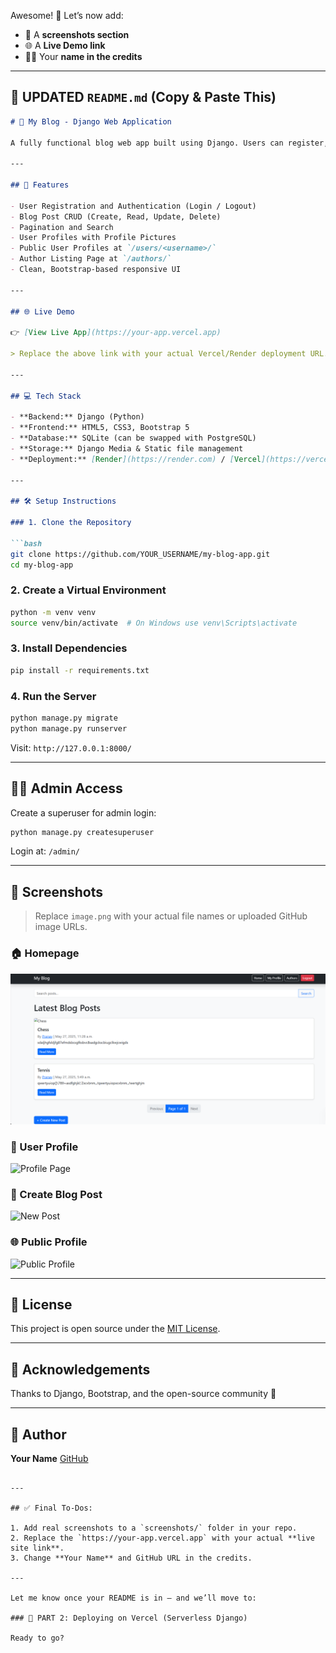 Awesome! 🎯 Let’s now add:

* 📸 A **screenshots section**
* 🌐 A **Live Demo link**
* 🙋‍♂️ Your **name in the credits**

---

## 📄 UPDATED `README.md` (Copy & Paste This)

````markdown
# 📝 My Blog - Django Web Application

A fully functional blog web app built using Django. Users can register, log in, create blog posts, edit their profile, and browse content by other users.

---

## 🚀 Features

- User Registration and Authentication (Login / Logout)
- Blog Post CRUD (Create, Read, Update, Delete)
- Pagination and Search
- User Profiles with Profile Pictures
- Public User Profiles at `/users/<username>/`
- Author Listing Page at `/authors/`
- Clean, Bootstrap-based responsive UI

---

## 🌐 Live Demo

👉 [View Live App](https://your-app.vercel.app)

> Replace the above link with your actual Vercel/Render deployment URL.

---

## 💻 Tech Stack

- **Backend:** Django (Python)
- **Frontend:** HTML5, CSS3, Bootstrap 5
- **Database:** SQLite (can be swapped with PostgreSQL)
- **Storage:** Django Media & Static file management
- **Deployment:** [Render](https://render.com) / [Vercel](https://vercel.com)

---

## 🛠️ Setup Instructions

### 1. Clone the Repository

```bash
git clone https://github.com/YOUR_USERNAME/my-blog-app.git
cd my-blog-app
````

### 2. Create a Virtual Environment

```bash
python -m venv venv
source venv/bin/activate  # On Windows use venv\Scripts\activate
```

### 3. Install Dependencies

```bash
pip install -r requirements.txt
```

### 4. Run the Server

```bash
python manage.py migrate
python manage.py runserver
```

Visit: `http://127.0.0.1:8000/`

---

## 👨‍💼 Admin Access

Create a superuser for admin login:

```bash
python manage.py createsuperuser
```

Login at: `/admin/`

---

## 📸 Screenshots

> Replace `image.png` with your actual file names or uploaded GitHub image URLs.

### 🏠 Homepage

![Homepage](screenshots/home.png)

### 👤 User Profile

![Profile Page](screenshots/profile.png)

### 📝 Create Blog Post

![New Post](screenshots/new_post.png)

### 🌐 Public Profile

![Public Profile](screenshots/public_profile.png)

---

## 📄 License

This project is open source under the [MIT License](LICENSE).

---

## 🙌 Acknowledgements

Thanks to Django, Bootstrap, and the open-source community 💙

---

## 👤 Author

**Your Name**
[GitHub](https://github.com/YOUR_USERNAME)

```

---

## ✅ Final To-Dos:

1. Add real screenshots to a `screenshots/` folder in your repo.
2. Replace the `https://your-app.vercel.app` with your actual **live site link**.
3. Change **Your Name** and GitHub URL in the credits.

---

Let me know once your README is in — and we’ll move to:

### 🚀 PART 2: Deploying on Vercel (Serverless Django)

Ready to go?
```
